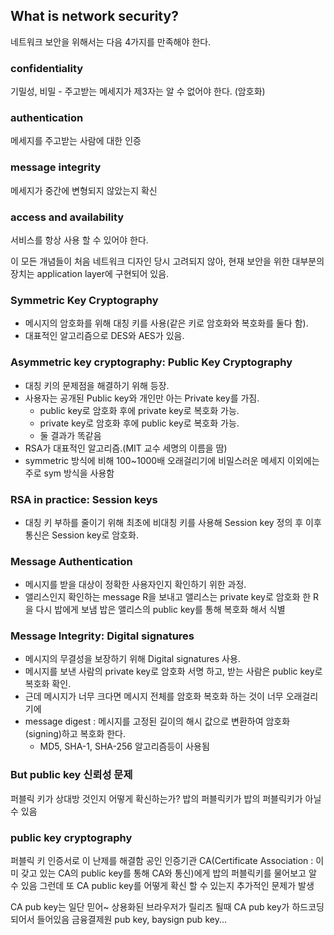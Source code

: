 ## What is network security?
네트워크 보안을 위해서는 다음 4가지를 만족해야 한다.

### confidentiality
기밀성, 비밀 - 주고받는 메세지가 제3자는 알 수 없어야 한다. (암호화)
### authentication
메세지를 주고받는 사람에 대한 인증
### message integrity
메세지가 중간에 변형되지 않았는지 확신
### access and availability
서비스를 항상 사용 할 수 있어야 한다.

이 모든 개념들이 처음 네트워크 디자인 당시 고려되지 않아, 현재 보안을 위한 대부분의 장치는 application layer에 구현되어 있음.


### Symmetric Key Cryptography

- 메시지의 암호화를 위해 대칭 키를 사용(같은 키로 암호화와 복호화를 둘다 함).
- 대표적인 알고리즘으로 DES와 AES가 있음.

### Asymmetric key cryptography: Public Key Cryptography

- 대칭 키의 문제점을 해결하기 위해 등장.
- 사용자는 공개된 Public key와 개인만 아는 Private key를 가짐. 
	- public key로 암호화 후에 private key로 복호화 가능.
	- private key로 암호화 후에 public key로 복호화 가능.
	- 둘 결과가 똑같음
- RSA가 대표적인 알고리즘.(MIT 교수 세명의 이름을 땀)
- symmetric 방식에 비해 100~1000배 오래걸리기에 비밀스러운 메세지 이외에는 주로 sym 방식을 사용함

### RSA in practice: Session keys

- 대칭 키 부하를 줄이기 위해 최초에 비대칭 키를 사용해 Session key 정의 후 이후 통신은 Session key로 암호화.

### Message Authentication

- 메시지를 받을 대상이 정확한 사용자인지 확인하기 위한 과정.
- 앨리스인지 확인하는 message R을 보내고 앨리스는 private key로 암호화 한 R을 다시 밥에게 보냄 밥은 앨리스의 public key를 통해 복호화 해서 식별 

### Message Integrity: Digital signatures

- 메시지의 무결성을 보장하기 위해 Digital signatures 사용.
- 메시지를 보낸 사람의 private key로 암호화 서명 하고, 받는 사람은 public key로 복호화 확인.
- 근데 메시지가 너무 크다면 메시지 전체를 암호화 복호화 하는 것이 너무 오래걸리기에
- message digest : 메시지를 고정된 길이의 해시 값으로 변환하여 암호화(signing)하고 복호화 한다.
	- MD5, SHA-1, SHA-256 알고리즘등이 사용됨

### But public key 신뢰성 문제
퍼블릭 키가 상대방 것인지 어떻게 확신하는가? 밥의 퍼블릭키가 밥의 퍼블릭키가 아닐 수 있음

### public key cryptography
퍼블릭 키 인증서로 이 난제를 해결함
공인 인증기관 CA(Certificate Association : 이미 갖고 있는 CA의 public key를 통해 CA와 통신)에게 밥의 퍼블릭키를 물어보고 알 수 있음
그런데 또 CA public key를 어떻게 확신 할 수 있는지 추가적인 문제가 발생

CA pub key는 일단 믿어~ 상용화된 브라우저가 릴리즈 될때 CA pub key가 하드코딩되어서 들어있음 
금융결제원 pub key, baysign pub key... 
